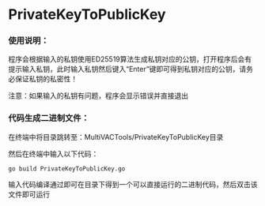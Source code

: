 # PrivateKeyToPublicKey

### 使用说明：

程序会根据输入的私钥使用ED25519算法生成私钥对应的公钥，打开程序后会有提示输入私钥，此时输入私钥然后键入“Enter”键即可得到私钥对应的公钥，请务必保证私钥的私密性！

注意：如果输入的私钥有问题，程序会显示错误并直接退出

### 代码生成二进制文件：

在终端中将目录跳转至：MultiVACTools/PrivateKeyToPublicKey目录

然后在终端中输入以下代码：
```
go build PrivateKeyToPublicKey.go 
```
输入代码编译通过即可在目录下得到一个可以直接运行的二进制代码，然后双击该文件即可运行